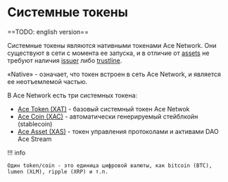# Системные токены

==TODO: english version==

Системные токены являются нативными токенами Ace Network. Они существуют в сети
с момента ее запуска, и в отличие от [assets][1] не требуют наличия [issuer][2]
либо [trustline][3].

«Native» - означает, что токен встроен в сеть Ace Network, и является ее неотъемлемой частью.

В Ace Network есть три системных токена:

- [Ace Token (XAT)][4] - базовый системный токен Ace Netwok
- [Ace Coin (XAC)][5] - автоматически генерируемый стейблкойн (stablecoin)
- [Ace Asset (XAS)][6] - токен управления протоколами и активами DAO Ace Stream

!!! info

    Один token/coin - это единица цифровой валюты, как bitcoin (BTC), lumen (XLM), ripple (XRP) и т.п.

[1]: https://developers.stellar.org/docs/issuing-assets/anatomy-of-an-asset/
[2]: https://developers.stellar.org/docs/issuing-assets/anatomy-of-an-asset/#issuer
[3]: https://developers.stellar.org/docs/issuing-assets/anatomy-of-an-asset/#trustlines
[4]: ace-token.md
[5]: ace-coin.md
[6]: ace-asset.md